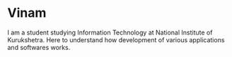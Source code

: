 # Vinam
I am a student studying Information Technology at National Institute of Kurukshetra.
Here to understand how development of various applications and softwares works.
